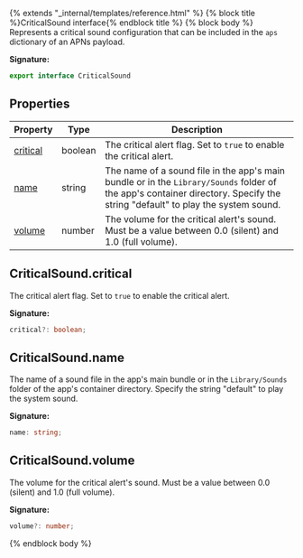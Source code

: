 {% extends "_internal/templates/reference.html" %}
{% block title %}CriticalSound interface{% endblock title %}
{% block body %}
Represents a critical sound configuration that can be included in the `aps` dictionary of an APNs payload.

<b>Signature:</b>

```typescript
export interface CriticalSound 
```

## Properties

|  Property | Type | Description |
|  --- | --- | --- |
|  [critical](./firebase-admin.messaging.criticalsound.md#criticalsoundcritical) | boolean | The critical alert flag. Set to <code>true</code> to enable the critical alert. |
|  [name](./firebase-admin.messaging.criticalsound.md#criticalsoundname) | string | The name of a sound file in the app's main bundle or in the <code>Library/Sounds</code> folder of the app's container directory. Specify the string "default" to play the system sound. |
|  [volume](./firebase-admin.messaging.criticalsound.md#criticalsoundvolume) | number | The volume for the critical alert's sound. Must be a value between 0.0 (silent) and 1.0 (full volume). |

## CriticalSound.critical

The critical alert flag. Set to `true` to enable the critical alert.

<b>Signature:</b>

```typescript
critical?: boolean;
```

## CriticalSound.name

The name of a sound file in the app's main bundle or in the `Library/Sounds` folder of the app's container directory. Specify the string "default" to play the system sound.

<b>Signature:</b>

```typescript
name: string;
```

## CriticalSound.volume

The volume for the critical alert's sound. Must be a value between 0.0 (silent) and 1.0 (full volume).

<b>Signature:</b>

```typescript
volume?: number;
```
{% endblock body %}
